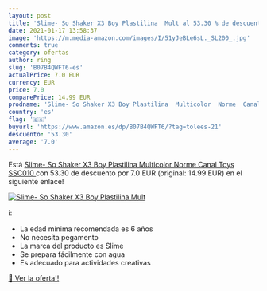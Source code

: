 ```yaml
---
layout: post
title: 'Slime- So Shaker X3 Boy Plastilina  Mult al 53.30 % de descuento'
date: 2021-01-17 13:58:37
image: 'https://m.media-amazon.com/images/I/51yJeBLe6sL._SL200_.jpg'
comments: true
category: ofertas
author: ring
slug: 'B07B4QWFT6-es'
actualPrice: 7.0 EUR
currency: EUR
price: 7.0
comparePrice: 14.99 EUR
prodname: 'Slime- So Shaker X3 Boy Plastilina  Multicolor  Norme  Canal Toys SSC010 '
country: 'es'
flag: '🇪🇸'
buyurl: 'https://www.amazon.es/dp/B07B4QWFT6/?tag=tolees-21'
descuento: '53.30'
average: '7.0'
---
```


Está [Slime- So Shaker X3 Boy Plastilina  Multicolor  Norme  Canal Toys SSC010 ](https://www.amazon.es/dp/B07B4QWFT6/?tag=tolees-21) con 53.30 de descuento por 7.0 EUR (original: 14.99 EUR) en el siguiente enlace!

[![Slime- So Shaker X3 Boy Plastilina  Mult](https://m.media-amazon.com/images/I/51yJeBLe6sL._SL200_.jpg)](https://www.amazon.es/dp/B07B4QWFT6/?tag=tolees-21)

ℹ️:

- La edad mínima recomendada es 6 años
- No necesita pegamento
- La marca del producto es Slime
- Se prepara fácilmente con agua
- Es adecuado para actividades creativas

[🛒 Ver la oferta!!](https://www.amazon.es/dp/B07B4QWFT6/?tag=tolees-21)
